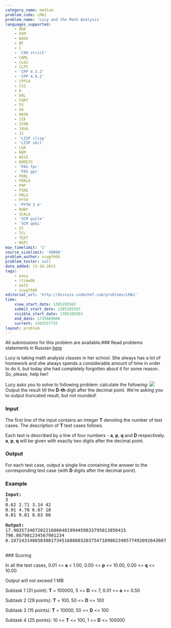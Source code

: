 ```yaml
---
category_name: medium
problem_code: LMA1
problem_name: 'Lucy and the Math Analysis'
languages_supported:
    - ADA
    - ASM
    - BASH
    - BF
    - C
    - 'C99 strict'
    - CAML
    - CLOJ
    - CLPS
    - 'CPP 4.3.2'
    - 'CPP 4.9.2'
    - CPP14
    - CS2
    - D
    - ERL
    - FORT
    - FS
    - GO
    - HASK
    - ICK
    - ICON
    - JAVA
    - JS
    - 'LISP clisp'
    - 'LISP sbcl'
    - LUA
    - NEM
    - NICE
    - NODEJS
    - 'PAS fpc'
    - 'PAS gpc'
    - PERL
    - PERL6
    - PHP
    - PIKE
    - PRLG
    - PYTH
    - 'PYTH 3.4'
    - RUBY
    - SCALA
    - 'SCM guile'
    - 'SCM qobi'
    - ST
    - TCL
    - TEXT
    - WSPC
max_timelimit: '1'
source_sizelimit: '50000'
problem_author: xcwgf666
problem_tester: null
date_added: 13-10-2013
tags:
    - easy
    - ltime06
    - math
    - xcwgf666
editorial_url: 'http://discuss.codechef.com/problems/LMA1'
time:
    view_start_date: 1385285563
    submit_start_date: 1385285563
    visible_start_date: 1385285563
    end_date: 1735669800
    current: 1493557755
layout: problem
---
```

All submissions for this problem are available.###  Read problems statements in Russian [here](http://www.codechef.com/download/translated/LTIME06/russian/LMA1.pdf)

Lucy is taking math analysis classes in her school. She always has a lot of homework and she always spends a considerable amount of time in order to do it, but today she had completely forgotten about it for some reason. So, please, help her!

Lucy asks you to solve to following problem: calculate the following:
 ![](//www.codechef.com/download/CodeCogsEqn-7.gif)
 Output the result till the **D-th** digit after the decimal point. We're asking you to output truncated result, but not rounded!

### Input

The first line of the input contains an integer **T** denoting the number of test cases. The description of **T** test cases follows.

Each test is described by a line of four numbers - **a**, **p**, **q** and **D** respectively. **a**, **p**, **q** will be given with exactly two digits after the decimal point.

### Output

For each test case, output a single line containing the answer to the corresponding test case (with **D** digits after the decimal point).

### Example

<pre><b>Input:</b>
3
0.62 2.71 3.14 42
0.91 4.70 6.67 18
0.01 9.81 8.63 66

<b>Output:</b>
17.903573407202216066481994459833795013850415
796.867901234567901234
0.187143148658300173451688603203754718906234057749209264360779512294

</pre>### Scoring
In all the test cases, 0.01 <= **a** < 1.00, 0.00 <= **p** <= 10.00, 0.00 <= **q** <= 10.00

Output will not exceed 1 MB

Subtask 1 (31 point): **T** = 100000, 5 <= **D** <= 7, 0.01 <= **a** <= 0.50

Subtask 2 (29 points): **T** = 100, 50 <= **D** <= 100

Subtask 3 (15 points): **T** = 10000, 50 <= **D** <= 100

Subtask 4 (25 points): 10 <= **T** <= 100, 1 <= **D** <= 100000
